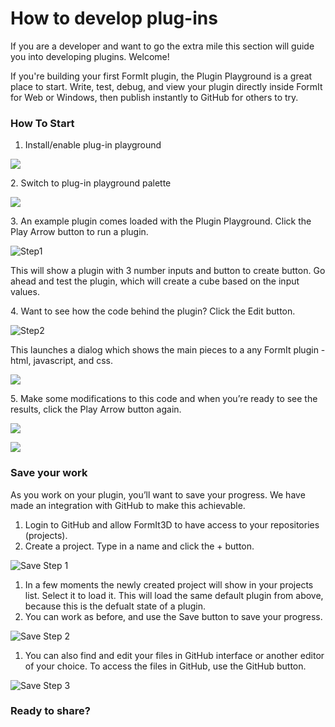 # How to develop plug-ins

If you are a developer and want to go the extra mile this section will guide you into developing plugins. Welcome!

If you're building your first FormIt plugin, the Plugin Playground is a great place to start. Write, test, debug, and view your plugin directly inside FormIt for Web or Windows, then publish instantly to GitHub for others to try.

### How To Start

1. Install/enable plug-in playground

![](<../.gitbook/assets/image (6).png>)



2\. Switch to plug-in playground palette

![](<../.gitbook/assets/image (16).png>)





3\. An example plugin comes loaded with the Plugin Playground. Click the Play Arrow button to run a plugin.

![Step1](https://formit3d.github.io/PluginPlayground/images/step1.png)

This will show a plugin with 3 number inputs and button to create button. Go ahead and test the plugin, which will create a cube based on the input values.



4\. Want to see how the code behind the plugin? Click the Edit button.

![Step2](https://formit3d.github.io/PluginPlayground/images/step2.png)

This launches a dialog which shows the main pieces to a any FormIt plugin - html, javascript, and css.

![](<../.gitbook/assets/image (4).png>)



5\. Make some modifications to this code and when you’re ready to see the results, click the Play Arrow button again.

![](<../.gitbook/assets/image (11).png>)

![](<../.gitbook/assets/image (5).png>)

### Save your work

As you work on your plugin, you’ll want to save your progress. We have made an integration with GitHub to make this achievable.

1. Login to GitHub and allow FormIt3D to have access to your repositories (projects).
2. Create a project. Type in a name and click the + button.

![Save Step 1](https://formit3d.github.io/PluginPlayground/images/save1.png)

1. In a few moments the newly created project will show in your projects list. Select it to load it. This will load the same default plugin from above, because this is the defualt state of a plugin.
2. You can work as before, and use the Save button to save your progress.

![Save Step 2](https://formit3d.github.io/PluginPlayground/images/save2.png)

1. You can also find and edit your files in GitHub interface or another editor of your choice. To access the files in GitHub, use the GitHub button.

![Save Step 3](https://formit3d.github.io/PluginPlayground/images/save3.png)

### Ready to share?





